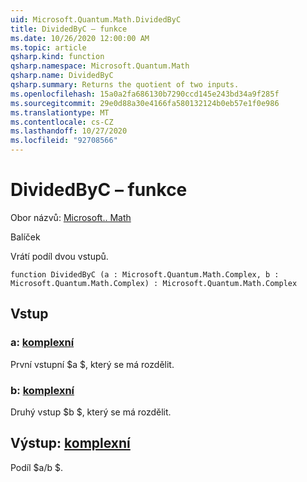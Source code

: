 ```yaml
---
uid: Microsoft.Quantum.Math.DividedByC
title: DividedByC – funkce
ms.date: 10/26/2020 12:00:00 AM
ms.topic: article
qsharp.kind: function
qsharp.namespace: Microsoft.Quantum.Math
qsharp.name: DividedByC
qsharp.summary: Returns the quotient of two inputs.
ms.openlocfilehash: 15a0a2fa686130b7290ccd145e243bd34a9f285f
ms.sourcegitcommit: 29e0d88a30e4166fa580132124b0eb57e1f0e986
ms.translationtype: MT
ms.contentlocale: cs-CZ
ms.lasthandoff: 10/27/2020
ms.locfileid: "92708566"
---
```

# <a name="dividedbyc-function"></a>DividedByC – funkce

Obor názvů: [Microsoft.. Math](xref:Microsoft.Quantum.Math)

Balíček [](https://nuget.org/packages/)


Vrátí podíl dvou vstupů.

```qsharp
function DividedByC (a : Microsoft.Quantum.Math.Complex, b : Microsoft.Quantum.Math.Complex) : Microsoft.Quantum.Math.Complex
```


## <a name="input"></a>Vstup

### <a name="a--complex"></a>a: [komplexní](xref:Microsoft.Quantum.Math.Complex)

První vstupní $a $, který se má rozdělit.


### <a name="b--complex"></a>b: [komplexní](xref:Microsoft.Quantum.Math.Complex)

Druhý vstup $b $, který se má rozdělit.



## <a name="output--complex"></a>Výstup: [komplexní](xref:Microsoft.Quantum.Math.Complex)

Podíl $a/b $.